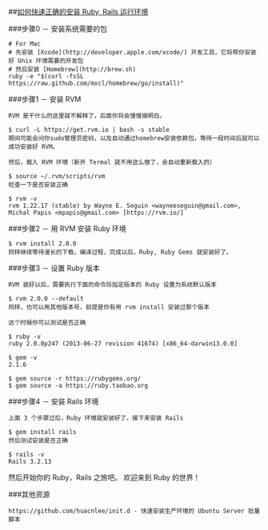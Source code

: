 ##[如何快速正确的安装 Ruby, Rails 运行环境](http://ruby-china.org/wiki/install_ruby_guide)

###步骤0 － 安装系统需要的包
```
# For Mac 
# 先安装 [Xcode](http://developer.apple.com/xcode/) 开发工具，它将帮你安装好 Unix 环境需要的开发包
# 然后安装 [Homebrew](http://brew.sh)
ruby -e "$(curl -fsSL https://raw.github.com/mxcl/homebrew/go/install)"
```

###步骤1 － 安装 RVM
```
RVM 是干什么的这里就不解释了，后面你将会慢慢搞明白。

$ curl -L https://get.rvm.io | bash -s stable
期间可能会问你sudo管理员密码，以及自动通过homebrew安装依赖包，等待一段时间后就可以成功安装好 RVM。

然后，载入 RVM 环境（新开 Termal 就不用这么做了，会自动重新载入的）

$ source ~/.rvm/scripts/rvm
检查一下是否安装正确

$ rvm -v
rvm 1.22.17 (stable) by Wayne E. Seguin <wayneeseguin@gmail.com>, Michal Papis <mpapis@gmail.com> [https://rvm.io/]
```

###步骤2 － 用 RVM 安装 Ruby 环境
```
$ rvm install 2.0.0
同样继续等待漫长的下载，编译过程，完成以后，Ruby, Ruby Gems 就安装好了。
```

###步骤3 － 设置 Ruby 版本
```
RVM 装好以后，需要执行下面的命令将指定版本的 Ruby 设置为系统默认版本

$ rvm 2.0.0 --default
同样，也可以用其他版本号，前提是你有用 rvm install 安装过那个版本

这个时候你可以测试是否正确

$ ruby -v
ruby 2.0.0p247 (2013-06-27 revision 41674) [x86_64-darwin13.0.0]

$ gem -v
2.1.6

$ gem source -r https://rubygems.org/
$ gem source -a https://ruby.taobao.org
```

###步骤4 － 安装 Rails 环境
```
上面 3 个步骤过后，Ruby 环境就安装好了，接下来安装 Rails

$ gem install rails
然后测试安装是否正确

$ rails -v
Rails 3.2.13
```

然后开始你的 Ruby，Rails 之旅吧。
欢迎来到 Ruby 的世界！

###其他资源
```
https://github.com/huacnlee/init.d - 快速安装生产环境的 Ubuntu Server 批量脚本
```